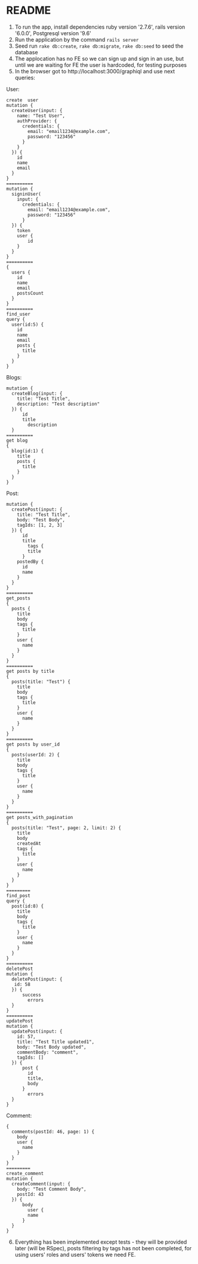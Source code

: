 # README

1. To run the app, install dependencies ruby version '2.7.6', rails version '6.0.0', Postgresql version '9.6'
2. Run the application by the command `rails server`
3. Seed run `rake db:create`, `rake db:migrate`, `rake db:seed` to seed the database
4. The applocation has no FE so we can sign up and sign in an use, but until we are waiting for FE the user is hardcoded,
    for testing purposes
5. In the browser got to http://localhost:3000/graphiql and use next queries:

User:
```
create  user
mutation {
  createUser(input: {
    name: "Test User",
    authProvider: {
      credentials: {
        email: "email1234@example.com",
        password: "123456"
      }
  	}
  }) {
    id
    name
    email
  }
}
==========
mutation {
  signinUser(
    input: {
      credentials: {
        email: "email1234@example.com",
        password: "123456"
      }
  }) {
    token
    user {
    	id
  	}
  }
}
==========
{
  users {
    id
    name
    email
    postsCount
  }
}
==========
find_user
query {
  user(id:5) {
    id
    name
    email
    posts {
      title
    }
  }
}
```
Blogs:
```
mutation {
  createBlog(input: {
    title: "Test Title",
    description: "Test description"
  }) {
      id
      title
    	description
  }
==========
get blog
{
  blog(id:1) {
    title
    posts {
      title
    }
  }
}
```
Post:
```
mutation {
  createPost(input: {
    title: "Test Title",
    body: "Test Body",
    tagIds: [1, 2, 3]
  }) {
      id
      title
    	tags {
        title
      }
    postedBy {
      id
      name
    }
  }
}
==========
get_posts
{
  posts {
    title
    body
    tags {
      title
    }
    user {
      name
    }
  }
}
==========
get posts by title
{
  posts(title: "Test") {
    title
    body
    tags {
      title
    }
    user {
      name
    }
  }
}
==========
get posts by user_id
{
  posts(userId: 2) {
    title
    body
    tags {
      title
    }
    user {
      name
    }
  }
}
==========
get posts_with_pagination
{
  posts(title: "Test", page: 2, limit: 2) {
    title
    body
    createdAt
    tags {
      title
    }
    user {
      name
    }
  }
}
=========
find_post
query {
  post(id:8) {
    title
    body
    tags {
      title
    }
    user {
      name
    }
  }
}
==========
deletePost
mutation {
  deletePost(input: {
   id: 58
  }) {
      success
    	errors
  }
}
==========
updatePost
mutation {
  updatePost(input: {
    id: 57,
    title: "Test Title updated1",
    body: "Test Body updated",
    commentBody: "comment",
    tagIds: []
  }) {
      post {
        id
        title,
        body
      }
    	errors
  }
}
```
Comment:
```
{
  comments(postId: 46, page: 1) {
    body
    user {
      name
    }
  }
}
=========
create_comment
mutation {
  createComment(input: {
    body: "Test Comment Body",
    postId: 43
  }) {
      body
    	user {
        name
      }
  }
}
```
6. Everything has been implemented except tests - they will be provided later (will be RSpec), posts filtering by tags has not been completed, for using users' roles and users' tokens we need FE.
